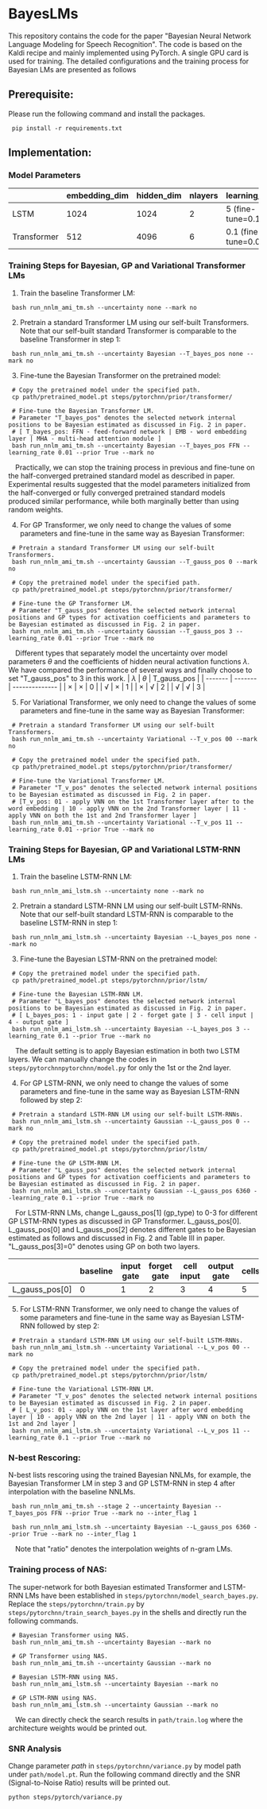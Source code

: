 # BayesLMs

This repository contains the code for the paper "Bayesian Neural Network Language Modeling for Speech Recognition". The code is based on the Kaldi recipe and mainly implemented using PyTorch. A single GPU card is used for training. The detailed configurations and the training process for Bayesian LMs are presented as follows

## Prerequisite:

Please run the following command and install the packages.
```shell
 pip install -r requirements.txt
```

## Implementation:

### Model Parameters

|             | embedding_dim | hidden_dim | nlayers | learning_rate         | dropout  |
| ----------- | ------------- | ---------- | ------- | --------------------- | ------- |
| LSTM        | 1024          | 1024       | 2       | 5 (fine-tune=0.1)     | 0.2      |
| Transformer | 512           | 4096       | 6       | 0.1 (fine-tune=0.01) | 0.2    |


### Training Steps for Bayesian, GP and Variational Transformer LMs

1. Train the baseline Transformer LM:
```shell
 bash run_nnlm_ami_tm.sh --uncertainty none --mark no
```

2. Pretrain a standard Transformer LM using our self-built Transformers. Note that our self-built standard Transformer is comparable to the baseline Transformer in step 1:
```shell
 bash run_nnlm_ami_tm.sh --uncertainty Bayesian --T_bayes_pos none --mark no
```

3. Fine-tune the Bayesian Transformer on the pretrained model:
```shell
 # Copy the pretrained model under the specified path.
 cp path/pretrained_model.pt steps/pytorchnn/prior/transformer/

 # Fine-tune the Bayesian Transformer LM.
 # Parameter "T_bayes_pos" denotes the selected network internal positions to be Bayesian estimated as discussed in Fig. 2 in paper.
 # [ T_bayes_pos: FFN - feed-forward network | EMB - word embedding layer | MHA - multi-head attention module ]
 bash run_nnlm_ami_tm.sh --uncertainty Bayesian --T_bayes_pos FFN --learning_rate 0.01 --prior True --mark no
```

&emsp;Practically, we can stop the training process in previous and fine-tune on the half-converged pretrained standard model as described in paper. Experimental results suggested that the model parameters initialized from the half-converged or fully converged pretrained standard models produced similar performance, while both marginally better than using random weights.

4. For GP Transformer, we only need to change the values of some parameters and fine-tune in the same way as Bayesian Transformer:
```shell
 # Pretrain a standard Transformer LM using our self-built Transformers.
 bash run_nnlm_ami_tm.sh --uncertainty Gaussian --T_gauss_pos 0 --mark no

 # Copy the pretrained model under the specified path.
 cp path/pretrained_model.pt steps/pytorchnn/prior/transformer/

 # Fine-tune the GP Transformer LM.
 # Parameter "T_gauss_pos" denotes the selected network internal positions and GP types for activation coefficients and parameters to be Bayesian estimated as discussed in Fig. 2 in paper.
 bash run_nnlm_ami_tm.sh --uncertainty Gaussian --T_gauss_pos 3 --learning_rate 0.01 --prior True --mark no
```

&emsp;Different types that separately model the uncertainty over model parameters $\theta$ and the coefficients of hidden neural activation functions $\lambda$. We have compared the performance of several ways and finally choose to set "T_gauss_pos" to 3 in this work.
| $\lambda$ | $\theta$ | T_gauss_pos |
| ------- | ------- | -------------- |
| &times; | &times; | 0              |
| &radic; | &times; | 1              |
| &times; | &radic; | 2              |
| &radic; | &radic; | 3              |

5. For Variational Transformer, we only need to change the values of some parameters and fine-tune in the same way as Bayesian Transformer:
```shell
 # Pretrain a standard Transformer LM using our self-built Transformers.
 bash run_nnlm_ami_tm.sh --uncertainty Variational --T_v_pos 00 --mark no

 # Copy the pretrained model under the specified path.
 cp path/pretrained_model.pt steps/pytorchnn/prior/transformer/

 # Fine-tune the Variational Transformer LM.
 # Parameter "T_v_pos" denotes the selected network internal positions to be Bayesian estimated as discussed in Fig. 2 in paper.
 # [T_v_pos: 01 - apply VNN on the 1st Transformer layer after to the word embedding | 10 - apply VNN on the 2nd Transformer layer | 11 - apply VNN on both the 1st and 2nd Transformer layer ]
 bash run_nnlm_ami_tm.sh --uncertainty Variational --T_v_pos 11 --learning_rate 0.01 --prior True --mark no
```


### Training Steps for Bayesian, GP and Variational LSTM-RNN LMs

1. Train the baseline LSTM-RNN LM:
```shell
 bash run_nnlm_ami_lstm.sh --uncertainty none --mark no
```

2. Pretrain a standard LSTM-RNN LM using our self-built LSTM-RNNs. Note that our self-built standard LSTM-RNN is comparable to the baseline LSTM-RNN in step 1:
```shell
 bash run_nnlm_ami_lstm.sh --uncertainty Bayesian --L_bayes_pos none --mark no
```

3. Fine-tune the Bayesian LSTM-RNN on the pretrained model:
```shell
 # Copy the pretrained model under the specified path.
 cp path/pretrained_model.pt steps/pytorchnn/prior/lstm/

 # Fine-tune the Bayesian LSTM-RNN LM.
 # Parameter "L_bayes_pos" denotes the selected network internal positions to be Bayesian estimated as discussed in Fig. 2 in paper.
 # [ L_bayes_pos: 1 - input gate | 2 - forget gate | 3 - cell input | 4 - output gate ]
 bash run_nnlm_ami_lstm.sh --uncertainty Bayesian --L_bayes_pos 3 --learning_rate 0.1 --prior True --mark no
```

&emsp;The default setting is to apply Bayesian estimation in both two LSTM layers. We can manually change the codes in `steps/pytorchnnpytorchnn/model.py` for only the 1st or the 2nd layer.

4. For GP LSTM-RNN, we only need to change the values of some parameters and fine-tune in the same way as Bayesian LSTM-RNN followed by step 2:
```shell
 # Pretrain a standard LSTM-RNN LM using our self-built LSTM-RNNs.
 bash run_nnlm_ami_lstm.sh --uncertainty Gaussian --L_gauss_pos 0 --mark no

 # Copy the pretrained model under the specified path.
 cp path/pretrained_model.pt steps/pytorchnn/prior/lstm/

 # Fine-tune the GP LSTM-RNN LM.
 # Parameter "L_gauss_pos" denotes the selected network internal positions and GP types for activation coefficients and parameters to be Bayesian estimated as discussed in Fig. 2 in paper.
 bash run_nnlm_ami_lstm.sh --uncertainty Gaussian --L_gauss_pos 6360 --learning_rate 0.1 --prior True --mark no
```

&emsp;For LSTM-RNN LMs, change L_gauss_pos[1] (gp_type) to 0-3 for different GP LSTM-RNN types as discussed in GP Transformer. L_gauss_pos[0]. L_gauss_pos[0] and L_gauss_pos[2] denotes different gates to be Bayesian estimated as follows and discussed in Fig. 2 and Table III in paper. "L_gauss_pos[3]=0" denotes using GP on both two layers.

|           | baseline | input gate | forget gate | cell input | output gate | cells | hidden gate | inputs |
| -------------- | -------- | ---------- | ----------- | --------- | ----------- | ----- | ------- | ------ |
| L_gauss_pos[0] | 0        | 1          | 2           | 3         | 4           | 5     | 6       | 7      |

5. For LSTM-RNN Transformer, we only need to change the values of some parameters and fine-tune in the same way as Bayesian LSTM-RNN followed by step 2:
```shell
 # Pretrain a standard LSTM-RNN LM using our self-built LSTM-RNNs.
 bash run_nnlm_ami_lstm.sh --uncertainty Variational --L_v_pos 00 --mark no

 # Copy the pretrained model under the specified path.
 cp path/pretrained_model.pt steps/pytorchnn/prior/lstm/

 # Fine-tune the Variational LSTM-RNN LM.
 # Parameter "T_v_pos" denotes the selected network internal positions to be Bayesian estimated as discussed in Fig. 2 in paper.
 # [ L_v_pos: 01 - apply VNN on the 1st layer after word embedding layer | 10 - apply VNN on the 2nd layer | 11 - apply VNN on both the 1st and 2nd layer ]
 bash run_nnlm_ami_lstm.sh --uncertainty Variational --L_v_pos 11 --learning_rate 0.1 --prior True --mark no
```


### N-best Rescoring:

N-best lists rescoring using the trained Bayesian NNLMs, for example, the Bayesian Transformer LM in step 3 and GP LSTM-RNN in step 4 after interpolation with the baseline NNLMs.

```shell
 bash run_nnlm_ami_tm.sh --stage 2 --uncertainty Bayesian --T_bayes_pos FFN --prior True --mark no --inter_flag 1

 bash run_nnlm_ami_lstm.sh --uncertainty Bayesian --L_gauss_pos 6360 --prior True --mark no --inter_flag 1
```

&emsp;Note that "ratio" denotes the interpolation weights of n-gram LMs.
<!-- <br> -->

### Training process of NAS:

The super-network for both Bayesian estimated Transformer and LSTM-RNN LMs have been established in `steps/pytorchnn/model_search_bayes.py`. 
Replace the `steps/pytorchnn/train.py` by `steps/pytorchnn/train_search_bayes.py` in the shells and directly run the following commands. 

```shell
 # Bayesian Transformer using NAS.
 bash run_nnlm_ami_tm.sh --uncertainty Bayesian --mark no 

 # GP Transformer using NAS.
 bash run_nnlm_ami_tm.sh --uncertainty Gaussian --mark no 

 # Bayesian LSTM-RNN using NAS.
 bash run_nnlm_ami_lstm.sh --uncertainty Bayesian --mark no

 # GP LSTM-RNN using NAS.
 bash run_nnlm_ami_lstm.sh --uncertainty Gaussian --mark no 

```

&emsp;We can directly check the search results in `path/train.log` where the architecture weights would be printed out.
<!-- <br> -->

### SNR Analysis

Change parameter *path* in `steps/pytorchnn/variance.py` by model path under `path/model.pt`. Run the following command directly and the SNR (Signal-to-Noise Ratio) results will be printed out.

```shell
python steps/pytorch/variance.py
```
